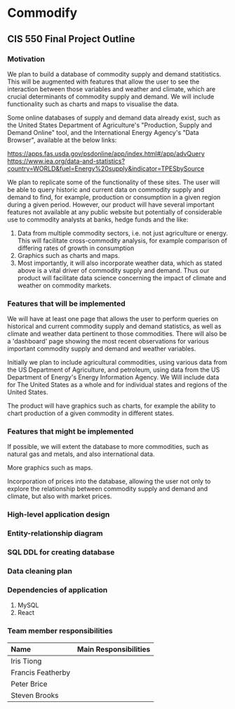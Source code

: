 # Commodify

## CIS 550 Final Project Outline

### Motivation

We plan to build a database of commodity supply and demand statitistics. This will be augmented with features that allow the user to see the interaction between those variables and weather and climate, which are crucial determinants of commodity supply and demand. We will include functionality such as charts and maps to visualise the data.

Some online databases of supply and demand data already exist, such as the United States Department of Agriculture's "Production, Supply and Demand Online" tool, and the International Energy Agency's "Data Browser", available at the below links:

https://apps.fas.usda.gov/psdonline/app/index.html#/app/advQuery
https://www.iea.org/data-and-statistics?country=WORLD&fuel=Energy%20supply&indicator=TPESbySource

We plan to replicate some of the functionality of these sites. The user will be able to query historic and current data on commodity supply and demand to find, for example, production or consumption in a given region during a given period. However, our product will have several important features not available at any public website but potentially of considerable use to commodity analysts at banks, hedge funds and the like:

1. Data from multiple commodity sectors, i.e. not just agriculture or energy. This will facilitate cross-commodity analysis, for example comparison of differing rates of growth in consumption
2. Graphics such as charts and maps.
3. Most importantly, it will also incorporate weather data, which as stated above is a vital driver of commodity supply and demand. Thus our product will facilitate data science concerning the impact of climate and weather on commodity markets.

### Features that will be implemented

We will have at least one page that allows the user to perform queries on historical and current commodity supply and demand statistics, as well as climate and weather data pertinent to those commodities. There will also be a 'dashboard' page showing the most recent observations for various important commodity supply and demand and weather variables.

Initially we plan to include agricultural commodities, using various data from the US Department of Agriculture, and petroleum, using data from the US Department of Energy's Energy Information Agency. We Will include data for The United States as a whole and for individual states and regions of the United States.

The product will have graphics such as charts, for example the ability to chart production of a given commodity in different states.

### Features that might be implemented

If possible, we will extent the database to more commodities, such as natural gas and metals, and also international data.

More graphics such as maps.

Incorporation of prices into the database, allowing the user not only to explore the relationship between commodity supply and demand and climate, but also with market prices.

### High-level application design

### Entity-relationship diagram

### SQL DDL for creating database

### Data cleaning plan

### Dependencies of application

1. MySQL
2. React

### Team member responsibilities

|       Name       | Main Responsibilities |
|:-----------------|:----------------------|
|Iris Tiong        |                       |
|Francis Featherby |                       |
|Peter Brice       |                       |
|Steven Brooks     |                       |

